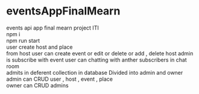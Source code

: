 # eventsAppFinalMearn
events api app final mearn project ITI <br />
npm i <br />
npm run start <br />
user create host and place <br />
from host user can create event or edit or delete or add , delete host admin <br />
is subscribe with event user can chatting with anther subscribers in chat room <br />
admits in deferent collection in database Divided into admin and owner <br />
admin can CRUD 
user , host , event , place<br />
owner can CRUD admins<br />
